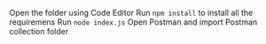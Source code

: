 Open the folder using Code Editor
Run 
```npm install```
to install all the requiremens
Run
```node index.js```
Open Postman and import Postman collection folder 
